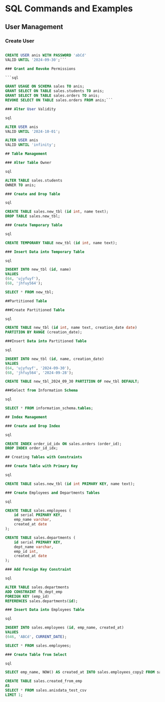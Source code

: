 # SQL Commands and Examples

## User Management

### Create User

```sql

CREATE USER anis WITH PASSWORD 'abCd' 
VALID UNTIL '2024-09-30';```

### Grant and Revoke Permissions

```sql

GRANT USAGE ON SCHEMA sales TO anis;
GRANT SELECT ON TABLE sales.students TO anis;
GRANT SELECT ON TABLE sales.orders TO anis;
REVOKE SELECT ON TABLE sales.orders FROM anis;```

### Alter User Validity

sql

ALTER USER anis 
VALID UNTIL '2024-10-01';

ALTER USER anis 
VALID UNTIL 'infinity';

## Table Management

### Alter Table Owner

sql

ALTER TABLE sales.students
OWNER TO anis;

### Create and Drop Table

sql

CREATE TABLE sales.new_tbl (id int, name text);
DROP TABLE sales.new_tbl;

### Create Temporary Table

sql

CREATE TEMPORARY TABLE new_tbl (id int, name text);

### Insert Data into Temporary Table

sql

INSERT INTO new_tbl (id, name)
VALUES 
(64, 'ujyfuyf'),
(68, 'jhfuy564');

SELECT * FROM new_tbl;

##Partitioned Table

###Create Partitioned Table

sql

CREATE TABLE new_tbl (id int, name text, creation_date date)
PARTITION BY RANGE (creation_date);

###Insert Data into Partitioned Table

sql

INSERT INTO new_tbl (id, name, creation_date)
VALUES 
(64, 'ujyfuyf', '2024-09-30'),
(68, 'jhfuy564', '2024-09-28');

CREATE TABLE new_tbl_2024_09_30 PARTITION OF new_tbl DEFAULT;

###Select from Information Schema

sql

SELECT * FROM information_schema.tables;

## Index Management

### Create and Drop Index

sql

CREATE INDEX order_id_idx ON sales.orders (order_id);
DROP INDEX order_id_idx;

## Creating Tables with Constraints

### Create Table with Primary Key

sql

CREATE TABLE sales.new_tbl (id int PRIMARY KEY, name text);

### Create Employees and Departments Tables

sql

CREATE TABLE sales.employees (
    id serial PRIMARY KEY,
    emp_name varchar,
    created_at date
);

CREATE TABLE sales.departments (
    id serial PRIMARY KEY,
    dept_name varchar,
    emp_id int,
    created_at date
);

### Add Foreign Key Constraint

sql

ALTER TABLE sales.departments
ADD CONSTRAINT fk_dept_emp
FOREIGN KEY (emp_id)
REFERENCES sales.departments(id);

### Insert Data into Employees Table

sql

INSERT INTO sales.employees (id, emp_name, created_at)
VALUES 
(646, 'ABCd', CURRENT_DATE);

SELECT * FROM sales.employees;

### Create Table from Select

sql

SELECT emp_name, NOW() AS created_at INTO sales.employees_copy2 FROM sales.employees;

CREATE TABLE sales.created_from_emp 
AS 
SELECT * FROM sales.anisdata_test_csv
LIMIT 1;